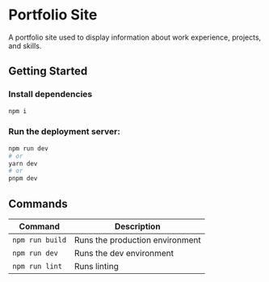 # Portfolio Site

A portfolio site used to display information about work experience, projects, and skills.

## Getting Started

### Install dependencies

```sh
npm i
```

### Run the deployment server:

```sh
npm run dev
# or
yarn dev
# or
pnpm dev 
```

## Commands

| Command                 | Description |
|-------------------------|-------------|
| `npm run build` | Runs the production environment |
| `npm run dev` | Runs the dev environment |
| `npm run lint` | Runs linting |
